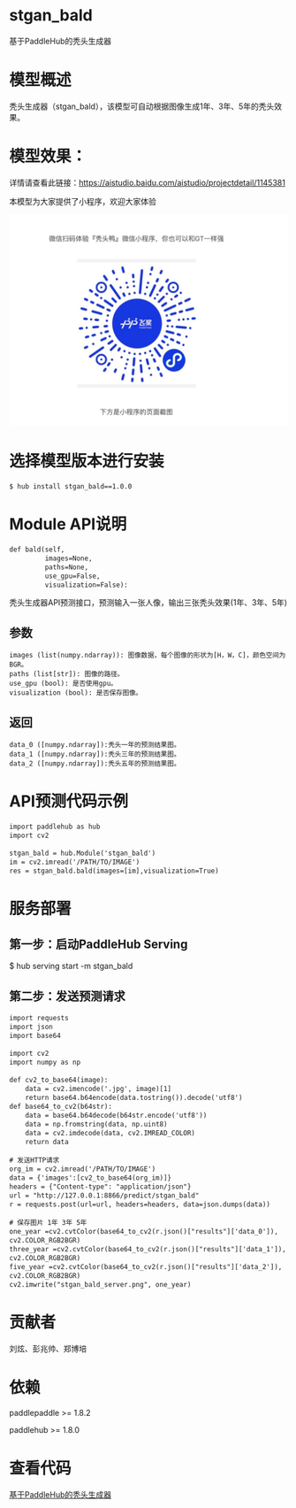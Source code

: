 # stgan_bald
基于PaddleHub的秃头生成器
# 模型概述
秃头生成器（stgan_bald），该模型可自动根据图像生成1年、3年、5年的秃头效果。
# 模型效果：

详情请查看此链接：https://aistudio.baidu.com/aistudio/projectdetail/1145381

本模型为大家提供了小程序，欢迎大家体验

![image](https://github.com/1084667371/stgan_bald/blob/main/images/code.jpg)

# 选择模型版本进行安装
    $ hub install stgan_bald==1.0.0
# Module API说明
    def bald(self,
             images=None,
             paths=None,
             use_gpu=False,
             visualization=False):
秃头生成器API预测接口，预测输入一张人像，输出三张秃头效果(1年、3年、5年)
## 参数
    images (list(numpy.ndarray)): 图像数据，每个图像的形状为[H，W，C]，颜色空间为BGR。
    paths (list[str]): 图像的路径。
    use_gpu (bool): 是否使用gpu。
    visualization (bool): 是否保存图像。
## 返回
    data_0 ([numpy.ndarray]):秃头一年的预测结果图。
    data_1 ([numpy.ndarray]):秃头三年的预测结果图。
    data_2 ([numpy.ndarray]):秃头五年的预测结果图。
# API预测代码示例
    import paddlehub as hub
    import cv2
    
    stgan_bald = hub.Module('stgan_bald')
    im = cv2.imread('/PATH/TO/IMAGE')
    res = stgan_bald.bald(images=[im],visualization=True)
# 服务部署
## 第一步：启动PaddleHub Serving
$ hub serving start -m stgan_bald
## 第二步：发送预测请求
    import requests
    import json
    import base64

    import cv2
    import numpy as np

    def cv2_to_base64(image):
        data = cv2.imencode('.jpg', image)[1]
        return base64.b64encode(data.tostring()).decode('utf8')
    def base64_to_cv2(b64str):
        data = base64.b64decode(b64str.encode('utf8'))
        data = np.fromstring(data, np.uint8)
        data = cv2.imdecode(data, cv2.IMREAD_COLOR)
        return data

    # 发送HTTP请求
    org_im = cv2.imread('/PATH/TO/IMAGE')
    data = {'images':[cv2_to_base64(org_im)]}
    headers = {"Content-type": "application/json"}
    url = "http://127.0.0.1:8866/predict/stgan_bald"
    r = requests.post(url=url, headers=headers, data=json.dumps(data))

    # 保存图片 1年 3年 5年
    one_year =cv2.cvtColor(base64_to_cv2(r.json()["results"]['data_0']), cv2.COLOR_RGB2BGR)
    three_year =cv2.cvtColor(base64_to_cv2(r.json()["results"]['data_1']), cv2.COLOR_RGB2BGR)
    five_year =cv2.cvtColor(base64_to_cv2(r.json()["results"]['data_2']), cv2.COLOR_RGB2BGR)
    cv2.imwrite("stgan_bald_server.png", one_year)

# 贡献者
刘炫、彭兆帅、郑博培
# 依赖
paddlepaddle >= 1.8.2 

paddlehub >= 1.8.0

# 查看代码

[基于PaddleHub的秃头生成器](https://github.com/PaddlePaddle/PaddleHub/tree/release/v1.8/hub_module/modules/image/gan/stgan_bald)
